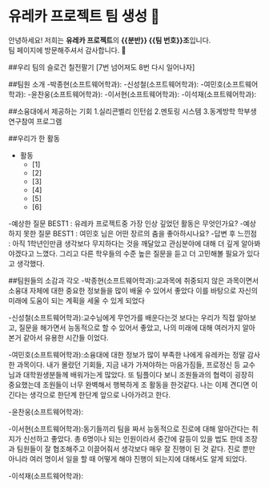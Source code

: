 # 유레카 프로젝트 팀 생성 🎉

안녕하세요! 저희는 **유레카 프로젝트**의 **{{분반}} {{팀 번호}}조**입니다.  
팀 페이지에 방문해주셔서 감사합니다. 🎈

##우리 팀의 슬로건
칠전팔기 [7번 넘어져도 8번 다시 일어나자]

##팀원 소개
-박종현(소프트웨어학과):
-신성철(소프트웨어학과):
-여민호(소프트웨어학과):
-윤찬웅(소프트웨어학과):
-이서현(소프트웨어학과):
-이석재(소프트웨어학과):

##소융대에서 제공하는 기회
1.실리콘벨리 인턴쉽
2.멘토링 시스템
3.동계방학 학부생 연구참여 프로그램

##우리가 한 활동
- 활동
    - [1] 
    - [2] 
    - [3]
    - [4]
    - [5]
    - [6]

-예상한 질문 BEST1 : 유레카 프로젝트중 가장 인상 깊었던 활동은 무엇인가요?
-예상하지 못한 질문 BEST1 : 여민호 님은 어떤 장르의 춤을 좋아하시나요?
-답변 후 느낀점 : 아직 1학년인만큼 생각보다 무지하다는 것을 깨달았고 관심분야에 대해 더 깊게 알아봐야겠다고 느꼈다. 그리고 다른 학우들의 수준 높은 질문을 듣고 더 고민해볼 필요가 있다고 생각했다.

##팀원들의 소감과 각오
-박종현(소프트웨어학과):교과목에 취중되지 않은 과목이면서 소융대 자체에 대한 중요한 정보들을 많이 배울 수 있어서 좋았다 이를 바탕으로 자신의 미래에 도움이 되는 계획을 세울 수 있게 되었다

-신성철(소프트웨어학과):교수님에게 무언가를 배운다는것 보다는 우리가 직접 알아보고, 질문을 해가면서 능동적으로 할 수 있어서 좋았고, 나의 미래에 대해 여러가지 알아본거 같아서 유용한 시간들 이었다.

-여민호(소프트웨어학과):소융대에 대한 정보가 많이 부족한 나에게 유레카는 정말 감사한 과목이다. 내가 몰랐던 기회들, 지금 내가 가져야하는 마음가짐들, 프로정신 등 교수님과 대학원생분들께 배워가는게 많았다. 또 팀플이다 보니 조원들과의 협력이 굉장히 중요했는데 조원들이 너무 완벽해서 행복하게 조 활동을 한것같다. 나는 이제 견디면 이긴다는 생각으로 한단계 한단계 앞으로 나아가려고 한다.

-윤찬웅(소프트웨어학과):

-이서현(소프트웨어학과):동기들끼리 팀을 짜서 능동적으로 진로에 대해 알아간다는 취지가 신선하고 좋았다. 총 6명이나 되는 인원이라서 중간에 갈등이 있을 법도 한데 조장과 팀원들이 잘 협조해주고 이끌어줘서 생각보다 매우 잘 진행이 된 것 같다. 진로 뿐만 아니라 여러 명이서 일을 할 때 어떻게 해야 진행이 되는지에 대해서도 알게 되었다.

-이석재(소프트웨어학과):





